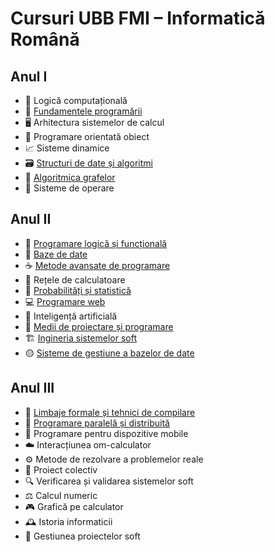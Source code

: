 # Cursuri UBB FMI – Informatică Română

## Anul I
- 🎲 Logică computațională
- 🐍 [Fundamentele programării](https://github.com/karinakentsch19/UBB-FMI-Informatica/tree/4c213dd50242fb72027eb9f8c846abeddcf5e96b/ANUL%201/FUNDAMENTELE%20PROGRAMARII)
- 🖥️ Arhitectura sistemelor de calcul
- 🔧 Programare orientată obiect
- 📈 Sisteme dinamice
- 🗃️ [Structuri de date și algoritmi](https://github.com/karinakentsch19/UBB-FMI-Informatica/tree/410eff2ab43c77151c1c65cf33ea379c82d12230/ANUL%201/STRUCTURI%20DE%20DATE%20SI%20ALGORITMI)
- 🚀 [Algoritmica grafelor](https://github.com/karinakentsch19/UBB-FMI-Informatica/tree/410eff2ab43c77151c1c65cf33ea379c82d12230/ANUL%201/ALGORITMICA%20GRAFELOR)
- 🐧 Sisteme de operare

## Anul II
- 🦉 [Programare logică și funcțională](https://github.com/karinakentsch19/UBB-FMI-Informatica/tree/25e97eb9f727c6a1be4e9d486754e594530f4094/ANUL%202/PROGRAMARE%20LOGICA%20SI%20FUNCTIONALA)
- 💾 [Baze de date](https://github.com/karinakentsch19/UBB-FMI-Informatica/tree/8fa93d7ebfeebe9b4abbda8127365b099b8421e4/ANUL%202/BAZE%20DE%20DATE)
- ☕ [Metode avansate de programare](https://github.com/karinakentsch19/UBB-FMI-Informatica/tree/24b6ac038f4ffbb5f15b0632cc08ca4ceb6f1ee2/ANUL%202/METODE%20AVANSATE%20DE%20PROGRAMARE)
- 📡 Rețele de calculatoare
- 🎲 [Probabilități și statistică](https://github.com/karinakentsch19/UBB-FMI-Informatica/tree/a56a184a190c5d0bd783f2a26d222fe055c9d84a/ANUL%202/PROBABILITATI%20SI%20STATISTICA/Laboratoare)
- 💻 [Programare web](https://github.com/karinakentsch19/UBB-FMI-Informatica/tree/14600851f4bf300f67a9c621947c4f9628b8ceeb/ANUL%202/PROGRAMARE%20WEB)
- 🤖 Inteligență artificială
- 🧰 [Medii de proiectare și programare](https://github.com/karinakentsch19/UBB-FMI-Informatica/tree/f03b1680566b0e84feae3e51905bc28088013988/ANUL%202/MEDII%20DE%20PROIECTARE%20SI%20PROGRAMARE)
- 🏗️ [Ingineria sistemelor soft](https://github.com/karinakentsch19/UBB-FMI-Informatica/tree/f449a97ef7eb25df73a3a1f1ea672afbfcb8cb7f/ANUL%202/INGINERIA%20SISTEMELOR%20SOFT)
- 🟡 [Sisteme de gestiune a bazelor de date](https://github.com/karinakentsch19/UBB-FMI-Informatica/tree/76a3dba58416d08307df5100b3dfc679676b4306/ANUL%202/SISTEME%20DE%20GESTIUNE%20A%20BAZELOR%20DE%20DATE)

## Anul III
- 🧪 [Limbaje formale și tehnici de compilare](https://github.com/karinakentsch19/UBB-FMI-Informatica/tree/7dcfcc4d70ec725211dd5a0e315ff96455590800/ANUL%203/LIMBAJE%20FORMALE%20SI%20TEHNICI%20DE%20COMPILARE)
- 🔗 [Programare paralelă și distribuită](https://github.com/karinakentsch19/UBB-FMI-Informatica/tree/f688ac9f16d332b835df1488d461af0a22a3f7a5/ANUL%203/PROGRAMARE%20PARALELA%20SI%20DISTRIBUITA)
- 📱 Programare pentru dispozitive mobile
- ☁️ Interacțiunea om-calculator
- ⚙️ Metode de rezolvare a problemelor reale
- 🤝 Proiect colectiv
- 🔍 Verificarea și validarea sistemelor soft
- ⚖️ Calcul numeric
- 🎮 Grafică pe calculator
- 🕰️ Istoria informaticii
- 🧠 Gestiunea proiectelor soft
